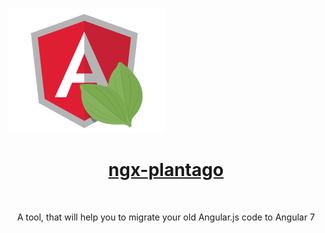 
![ngx-plantago logo](images/logo.png)


<a align="center" href="https://marketplace.visualstudio.com/items?itemName=daniloff200.ngx-plantago">
    <h1 align="center">ngx-plantago</h1>
</a>
<br>

<p align="center">
A tool, that will help you to migrate your old Angular.js code to Angular 7
</p>
